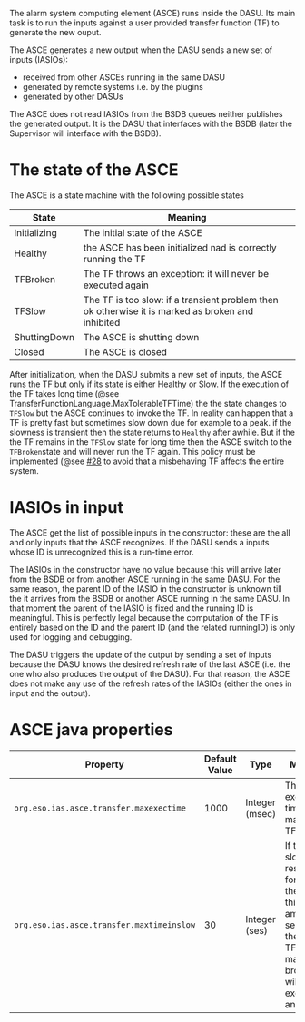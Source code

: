 The alarm system computing element (ASCE) runs inside the DASU. Its main task is to run the inputs against a user provided transfer function (TF) to generate the new ouput.

The ASCE generates a new output when the DASU sends a new set of inputs (IASIOs):
* received from other ASCEs running in the same DASU
* generated by remote systems i.e. by the plugins
* generated by other DASUs

The ASCE does not read IASIOs from the BSDB queues neither publishes the generated output. 
It is the DASU that interfaces with the BSDB (later the Supervisor will interface with the BSDB).

# The state of the ASCE

The ASCE is a state machine with the following possible states

| State | Meaning |
| ----- | ------- |
| Initializing | The initial state of the ASCE |
| Healthy | the ASCE has been initialized nad is correctly running the TF |
| TFBroken | The TF throws an exception: it will never be executed again |
| TFSlow | The TF is too slow: if a transient problem then ok otherwise it is marked as broken and inhibited |
| ShuttingDown | The ASCE is shutting down |
| Closed | The ASCE is closed |

After initialization, when the DASU submits a new set of inputs, the ASCE runs the TF but only if its state is either Healthy or Slow.
If the execution of the TF takes long time (@see TransferFunctionLanguage.MaxTolerableTFTime) the the state changes to `TFSlow` but the ASCE continues to invoke the TF.
In reality can happen that a TF is pretty fast but sometimes slow down due for example to a peak.
if the slowness is transient then the state returns to `Healthy` after awhile.
But if the the TF remains in the `TFSlow` state for long time then the ASCE switch to the `TFBroken`state and will never run the TF again.
This policy must be implemented (@see [#28](https://github.com/IntegratedAlarmSystem-Group/ias/issues/28) to avoid that a misbehaving TF affects the entire system.

# IASIOs in input

The ASCE get the list of possible inputs in the constructor: these are the all and only inputs that the ASCE recognizes.
If the DASU sends a inputs whose ID is unrecognized this is a run-time error.

The IASIOs in the constructor have no value because this will arrive later from the BSDB or from another ASCE running in the same DASU.
For the same reason, the parent ID of the IASIO in the constructor is unknown till the it arrives from the BSDB or another ASCE running in the same DASU.
In that moment the parent of the IASIO is fixed and the running ID is meaningful.
This is perfectly legal because the computation of the TF is entirely based on the ID and the parent ID (and the related runningID) is only used for logging and debugging.

The DASU triggers the update of the output by sending a set of inputs because the DASU knows the desired refresh rate of the last ASCE (i.e. the one who also produces the output of the DASU).
For that reason, the ASCE does not make any use of the refresh rates of the IASIOs (either the ones in input and the output).

# ASCE java properties

| Property | Default Value | Type | Meaning |
| -------- | --------------| ---- | ------- |
| `org.eso.ias.asce.transfer.maxexectime` | 1000 | Integer (msec) | The max execution time to mark the TF as slow |
| `org.eso.ias.asce.transfer.maxtimeinslow`| 30 | Integer (ses) | If the TF is slow responding for more then the this amount of seconds then the TF is marked as broken and will not be executed anymore |